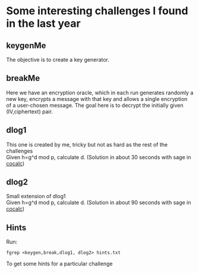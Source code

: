 # Some interesting challenges I found in the last year

## keygenMe
The objective is to create a key generator.

## breakMe
Here we have an encryption oracle, which in each run generates randomly a new key, encrypts a message with that key and allows a single encryption of a user-chosen message. 
The goal here is to decrypt the initially given (IV,ciphertext) pair.

## dlog1
This one is created by me, tricky but not as hard as the rest of the challenges<br>
Given h=g^d mod p, calculate d. (Solution in about 30 seconds with sage in [cocalc](https://cocalc.com))

## dlog2
Small extension of dlog1<br>
Given h=g^d mod p, calculate d. (Solution in about 90 seconds with sage in [cocalc](https://cocalc.com))

## Hints
Run:

	fgrep <keygen,break,dlog1, dlog2> hints.txt
	
To get some hints for a particular challenge